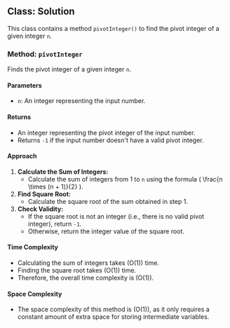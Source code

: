 ## Class: Solution

This class contains a method `pivotInteger()` to find the pivot integer of a given integer `n`.

### Method: `pivotInteger`

Finds the pivot integer of a given integer `n`.

#### Parameters

- `n`: An integer representing the input number.

#### Returns

- An integer representing the pivot integer of the input number.
- Returns `-1` if the input number doesn't have a valid pivot integer.

#### Approach

1. **Calculate the Sum of Integers:**
   - Calculate the sum of integers from 1 to `n` using the formula \( \frac{n \times (n + 1)}{2} \).
2. **Find Square Root:**
   - Calculate the square root of the sum obtained in step 1.
3. **Check Validity:**
   - If the square root is not an integer (i.e., there is no valid pivot integer), return `-1`.
   - Otherwise, return the integer value of the square root.

#### Time Complexity
- Calculating the sum of integers takes \(O(1)\) time.
- Finding the square root takes \(O(1)\) time.
- Therefore, the overall time complexity is \(O(1)\).

#### Space Complexity
- The space complexity of this method is \(O(1)\), as it only requires a constant amount of extra space for storing intermediate variables.
